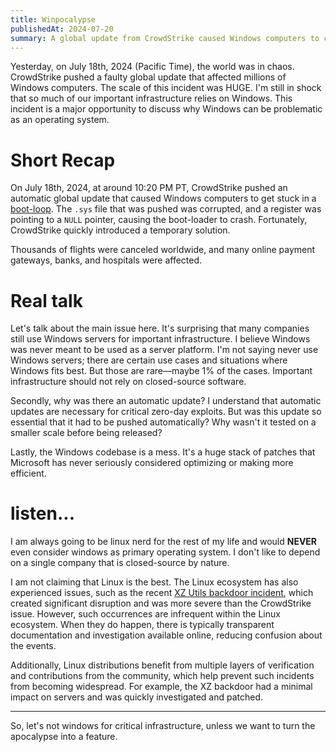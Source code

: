 ```yaml
---
title: Winpocalypse
publishedAt: 2024-07-20
summary: A global update from CrowdStrike caused Windows computers to crash, highlighting the risks of relying on Windows for critical infrastructure.
---
```


Yesterday, on July 18th, 2024 (Pacific Time), the world was in chaos. CrowdStrike pushed a faulty global update that affected millions of Windows computers. The scale of this incident was HUGE. I'm still in shock that so much of our important infrastructure relies on Windows. This incident is a major opportunity to discuss why Windows can be problematic as an operating system.

# Short Recap

On July 18th, 2024, at around 10:20 PM PT, CrowdStrike pushed an automatic global update that caused Windows computers to get stuck in a [boot-loop](https://en.wikipedia.org/wiki/Bootloop). The `.sys` file that was pushed was corrupted, and a register was pointing to a `NULL` pointer, causing the boot-loader to crash. Fortunately, CrowdStrike quickly introduced a temporary solution.

Thousands of flights were canceled worldwide, and many online payment gateways, banks, and hospitals were affected.

# Real talk

Let's talk about the main issue here. It's surprising that many companies still use Windows servers for important infrastructure. I believe Windows was never meant to be used as a server platform. I'm not saying never use Windows servers; there are certain use cases and situations where Windows fits best. But those are rare—maybe 1% of the cases. Important infrastructure should not rely on closed-source software.

Secondly, why was there an automatic update? I understand that automatic updates are necessary for critical zero-day exploits. But was this update so essential that it had to be pushed automatically? Why wasn't it tested on a smaller scale before being released?

Lastly, the Windows codebase is a mess. It's a huge stack of patches that Microsoft has never seriously considered optimizing or making more efficient.

# listen...

I am always going to be linux nerd for the rest of my life and would **NEVER** even consider windows as primary operating system. I don't like to depend on a single company that is closed-source by nature.

I am not claiming that Linux is the best. The Linux ecosystem has also experienced issues, such as the recent [XZ Utils backdoor incident](https://en.wikipedia.org/wiki/XZ_Utils_backdoor), which created significant disruption and was more severe than the CrowdStrike issue. However, such occurrences are infrequent within the Linux ecosystem. When they do happen, there is typically transparent documentation and investigation available online, reducing confusion about the events.

Additionally, Linux distributions benefit from multiple layers of verification and contributions from the community, which help prevent such incidents from becoming widespread. For example, the XZ backdoor had a minimal impact on servers and was quickly investigated and patched.

---

So, let's not windows for critical infrastructure, unless we want to turn the apocalypse into a feature.
